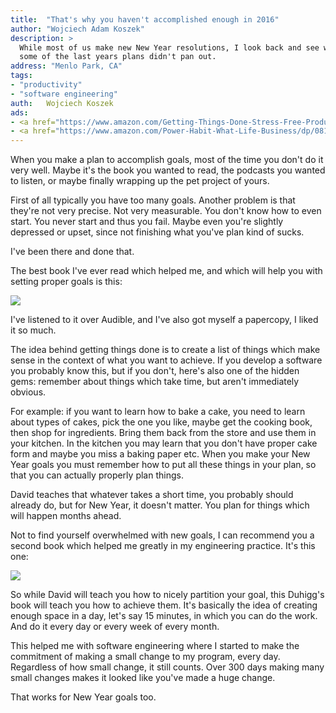 ```yaml
---
title:	"That's why you haven't accomplished enough in 2016"
author: "Wojciech Adam Koszek"
description: >
  While most of us make new New Year resolutions, I look back and see why
  some of the last years plans didn't pan out.
address: "Menlo Park, CA"
tags:
- "productivity"
- "software engineering"
auth:	Wojciech Koszek
ads:
- <a href="https://www.amazon.com/Getting-Things-Done-Stress-Free-Productivity/dp/0143126563/ref=as_li_ss_il?ie=UTF8&qid=1483393307&sr=8-1&keywords=getting+things+done&linkCode=li2&tag=wojcadamkoszh-20&linkId=36d41f0280a3efb64d38131870e170e2" target="_blank"><img border="0" src="//ws-na.amazon-adsystem.com/widgets/q?_encoding=UTF8&ASIN=0143126563&Format=_SL160_&ID=AsinImage&MarketPlace=US&ServiceVersion=20070822&WS=1&tag=wojcadamkoszh-20" ></a><img src="https://ir-na.amazon-adsystem.com/e/ir?t=wojcadamkoszh-20&l=li2&o=1&a=0143126563" width="1" height="1" border="0" alt="" style="border:none !important; margin:0px !important;" />
- <a href="https://www.amazon.com/Power-Habit-What-Life-Business/dp/081298160X/ref=as_li_ss_il?ie=UTF8&qid=1483393761&sr=8-1&keywords=power+of+habit&linkCode=li2&tag=wojcadamkoszh-20&linkId=587fc3a13c969fb51482f21459f5a999" target="_blank"><img border="0" src="//ws-na.amazon-adsystem.com/widgets/q?_encoding=UTF8&ASIN=081298160X&Format=_SL160_&ID=AsinImage&MarketPlace=US&ServiceVersion=20070822&WS=1&tag=wojcadamkoszh-20" ></a><img src="https://ir-na.amazon-adsystem.com/e/ir?t=wojcadamkoszh-20&l=li2&o=1&a=081298160X" width="1" height="1" border="0" alt="" style="border:none !important; margin:0px !important;" />
---
```


When you make a plan to accomplish goals, most of the time you don't do it
very well. Maybe it's the book you wanted to read, the podcasts you wanted
to listen, or maybe finally wrapping up the pet project of yours.

First of all typically you have too many goals.
Another problem is that they're not very precise.
Not very measurable.
You don't know how to even start. You never start and thus you fail.
Maybe even you're slightly depressed or upset, since not finishing what
you've plan kind of sucks.

I've been there and done that.

The best book I've ever read which helped me, and which will help you with
setting proper goals is this:

<a href="https://www.amazon.com/Getting-Things-Done-Stress-Free-Productivity/dp/0143126563/ref=as_li_ss_il?ie=UTF8&qid=1483393307&sr=8-1&keywords=getting+things+done&linkCode=li2&tag=wojcadamkoszh-20&linkId=36d41f0280a3efb64d38131870e170e2" target="_blank"><img border="0" src="//ws-na.amazon-adsystem.com/widgets/q?_encoding=UTF8&ASIN=0143126563&Format=_SL160_&ID=AsinImage&MarketPlace=US&ServiceVersion=20070822&WS=1&tag=wojcadamkoszh-20" ></a><img src="https://ir-na.amazon-adsystem.com/e/ir?t=wojcadamkoszh-20&l=li2&o=1&a=0143126563" width="1" height="1" border="0" alt="" style="border:none !important; margin:0px !important;" />

I've listened to it over Audible, and I've also got myself a papercopy, I
liked it so much.

The idea behind getting things done is to create a list of things which
make sense in the context of what you want to achieve. If you develop a
software you probably know this, but if you don't, here's also one of the
hidden gems: remember about things which take time, but aren't immediately
obvious.

For example: if you want to learn how to bake a cake, you need to learn
about types of cakes, pick the one you like, maybe get the cooking book,
then shop for ingredients. Bring them back from the store and use them in
your kitchen. In the kitchen you may learn that you don't have proper cake
form and maybe you miss a baking paper etc. When you make your New Year
goals you must remember how to put all these things in your plan, so that
you can actually properly plan things.

David teaches that whatever takes a short time, you probably should already
do, but for New Year, it doesn't matter. You plan for things which will
happen months ahead.

Not to find yourself overwhelmed with new goals, I can recommend you a
second book which helped me greatly in my engineering practice. It's this
one:

<a href="https://www.amazon.com/Power-Habit-What-Life-Business/dp/081298160X/ref=as_li_ss_il?ie=UTF8&qid=1483393761&sr=8-1&keywords=power+of+habit&linkCode=li2&tag=wojcadamkoszh-20&linkId=587fc3a13c969fb51482f21459f5a999" target="_blank"><img border="0" src="//ws-na.amazon-adsystem.com/widgets/q?_encoding=UTF8&ASIN=081298160X&Format=_SL160_&ID=AsinImage&MarketPlace=US&ServiceVersion=20070822&WS=1&tag=wojcadamkoszh-20" ></a><img src="https://ir-na.amazon-adsystem.com/e/ir?t=wojcadamkoszh-20&l=li2&o=1&a=081298160X" width="1" height="1" border="0" alt="" style="border:none !important; margin:0px !important;" />

So while David will teach you how to nicely partition your goal, this
Duhigg's book will teach you how to achieve them. It's basically the idea of
creating enough space in a day, let's say 15 minutes, in which you can do
the work. And do it every day or every week of every month.

This helped me with software engineering where I started to make the
commitment of making a small change to my program, every day. Regardless of
how small change, it still counts. Over 300 days making many small changes
makes it looked like you've made a huge change.

That works for New Year goals too.
